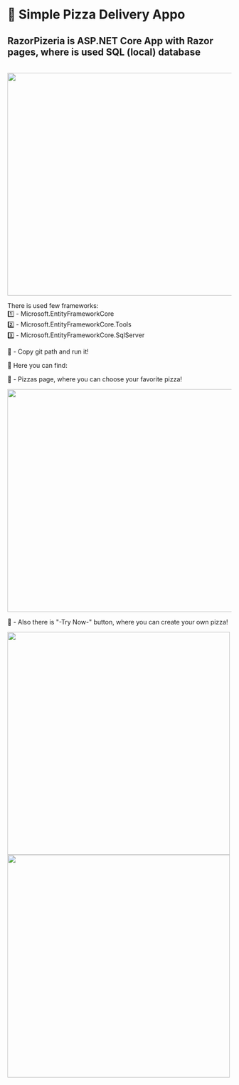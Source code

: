 # 🍕 Simple Pizza Delivery Appo 

## RazorPizeria is ASP.NET Core App with Razor pages, where is used SQL (local) database
<br/>
<img src="https://user-images.githubusercontent.com/94634373/194706014-3b420a50-05bd-4802-99c8-836baf1f509c.png" width="700" height="500">

There is used few frameworks:
<br/>
1️⃣ - Microsoft.EntityFrameworkCore
<br/>
2️⃣ - Microsoft.EntityFrameworkCore.Tools
<br/>
3️⃣ - Microsoft.EntityFrameworkCore.SqlServer

🥸 - Copy git path and run it!

🍕 Here you can find:

🍕 - Pizzas page, where you can choose your favorite pizza!
<br/>

<img src="https://user-images.githubusercontent.com/94634373/194706173-88a4802f-3d18-4b02-a09c-236488b86eba.png" width="700" height="500">

🍕 - Also there is "-Try Now-" button, where you can create your own pizza!

<img src="https://user-images.githubusercontent.com/94634373/194706286-41a13a07-43ba-4186-958f-6f853f62ae26.png" width="500" height="500">


<img src="https://user-images.githubusercontent.com/94634373/194706297-18476c42-22f3-4c26-a54b-a29b3eb2bb9e.png" width="500" height="500">

